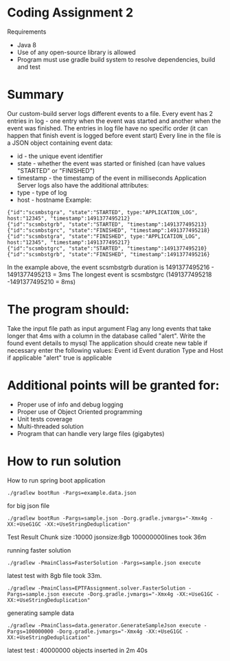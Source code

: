 # Coding Assignment 2

Requirements
* Java 8
* Use of any open-source library is allowed
* Program must use gradle build system to resolve dependencies, build and test

# Summary

Our custom-build server logs different events to a file. Every event has 2 entries in log - one entry when the event was started and another when
the event was finished. The entries in log file have no specific order (it can happen that finish event is logged before event start)
Every line in the file is a JSON object containing event data:
* id - the unique event identifier
* state - whether the event was started or finished (can have values "STARTED" or "FINISHED")
* timestamp - the timestamp of the event in milliseconds
Application Server logs also have the additional attributes:
* type - type of log
* host - hostname
Example:
```
{"id":"scsmbstgra", "state":"STARTED", type:"APPLICATION_LOG",
host:"12345", "timestamp":1491377495212}
{"id":"scsmbstgrb", "state":"STARTED", "timestamp":1491377495213}
{"id":"scsmbstgrc", "state":"FINISHED", "timestamp":1491377495218}
{"id":"scsmbstgra", "state":"FINISHED", type:"APPLICATION_LOG",
host:"12345", "timestamp":1491377495217}
{"id":"scsmbstgrc", "state":"STARTED", "timestamp":1491377495210}
{"id":"scsmbstgrb", "state":"FINISHED", "timestamp":1491377495216}
```
In the example above, the event scsmbstgrb duration is 1491377495216 - 1491377495213 = 3ms
The longest event is scsmbstgrc (1491377495218 -1491377495210 = 8ms)

# The program should:

Take the input file path as input argument
Flag any long events that take longer that 4ms with a column in the database called "alert".
Write the found event details to mysql
The application should create new table if necessary enter the following values:
Event id
Event duration
Type and Host if applicable
"alert" true is applicable

# Additional points will be granted for:

* Proper use of info and debug logging
* Proper use of Object Oriented programming
* Unit tests coverage
* Multi-threaded solution
* Program that can handle very large files (gigabytes)

# How to run solution

How to run spring boot application
```
./gradlew bootRun -Pargs=example.data.json
```
for big json file
```
./gradlew bootRun -Pargs=sample.json -Dorg.gradle.jvmargs="-Xmx4g -XX:+UseG1GC -XX:+UseStringDeduplication"
```
Test Result
Chunk size :10000 jsonsize:8gb 100000000lines took 36m

running faster solution
```
./gradlew -PmainClass=FasterSolution -Pargs=sample.json execute 
```
latest test with 8gb file took 33m. 
```
./gradlew -PmainClass=EPTFAssignment.solver.FasterSolution -Pargs=sample.json execute -Dorg.gradle.jvmargs="-Xmx4g -XX:+UseG1GC -XX:+UseStringDeduplication"
```
generating sample data
```
./gradlew -PmainClass=data.generator.GenerateSampleJson execute -Pargs=100000000 -Dorg.gradle.jvmargs="-Xmx4g -XX:+UseG1GC -XX:+UseStringDeduplication"
```

latest test : 40000000 objects inserted in 2m 40s